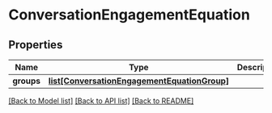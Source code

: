 # ConversationEngagementEquation

## Properties
Name | Type | Description | Notes
------------ | ------------- | ------------- | -------------
**groups** | [**list[ConversationEngagementEquationGroup]**](ConversationEngagementEquationGroup.md) |  | [optional] 

[[Back to Model list]](../README.md#documentation-for-models) [[Back to API list]](../README.md#documentation-for-api-endpoints) [[Back to README]](../README.md)


